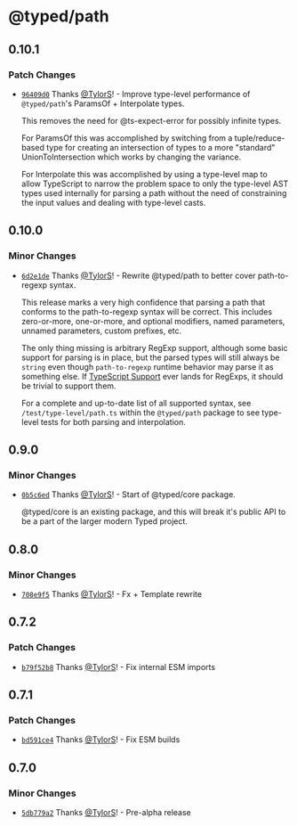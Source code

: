 # @typed/path

## 0.10.1

### Patch Changes

- [`96409d0`](https://github.com/TylorS/typed/commit/96409d01a3ac17ba041cad2a6c28482293362b5a) Thanks [@TylorS](https://github.com/TylorS)! - Improve type-level performance of `@typed/path`'s ParamsOf + Interpolate types.

  This removes the need for @ts-expect-error for possibly infinite types.

  For ParamsOf this was accomplished by switching from a tuple/reduce-based type for creating an intersection of types to a more
  "standard" UnionToIntersection which works by changing the variance.

  For Interpolate this was accomplished by using a type-level map to
  allow TypeScript to narrow the problem space to only the type-level AST types used internally for parsing a path without the need of constraining the input values and dealing with type-level casts.

## 0.10.0

### Minor Changes

- [`6d2e1de`](https://github.com/TylorS/typed/commit/6d2e1debbe6665badeefd200c62657d5159000c4) Thanks [@TylorS](https://github.com/TylorS)! - Rewrite @typed/path to better cover path-to-regexp syntax.

  This release marks a very high confidence that parsing a path that conforms
  to the path-to-regexp syntax will be correct. This includes zero-or-more, one-or-more,
  and optional modifiers, named parameters, unnamed parameters, custom prefixes, etc.

  The only thing missing is arbitrary RegExp support, although some basic support for parsing is
  in place, but the parsed types will still always be `string` even though `path-to-regexp`
  runtime behavior may parse it as something else. If [TypeScript Support](https://github.com/microsoft/TypeScript/pull/55600)
  ever lands for RegExps, it should be trivial to support them.

  For a complete and up-to-date list of all supported syntax, see `/test/type-level/path.ts`
  within the `@typed/path` package to see type-level tests for both parsing and interpolation.

## 0.9.0

### Minor Changes

- [`0b5c6ed`](https://github.com/TylorS/typed/commit/0b5c6edd739f753c5616a07cee5b9e08f8507595) Thanks [@TylorS](https://github.com/TylorS)! - Start of @typed/core package.

  @typed/core is an existing package, and this will break it's public API to be a part of the larger modern
  Typed project.

## 0.8.0

### Minor Changes

- [`708e9f5`](https://github.com/TylorS/typed/commit/708e9f58860702a7b8290ea261b1dad8b4b1c1c8) Thanks [@TylorS](https://github.com/TylorS)! - Fx + Template rewrite

## 0.7.2

### Patch Changes

- [`b79f52b8`](https://github.com/TylorS/typed/commit/b79f52b8f30b33db609880e1c7304a0d82e3bc7f) Thanks [@TylorS](https://github.com/TylorS)! - Fix internal ESM imports

## 0.7.1

### Patch Changes

- [`bd591ce4`](https://github.com/TylorS/typed/commit/bd591ce436247967cd0daeb5413335f06aea4418) Thanks [@TylorS](https://github.com/TylorS)! - Fix ESM builds

## 0.7.0

### Minor Changes

- [`5db779a2`](https://github.com/TylorS/typed/commit/5db779a2d2a0f6d78d5853dee6ca92b7385474bf) Thanks [@TylorS](https://github.com/TylorS)! - Pre-alpha release
